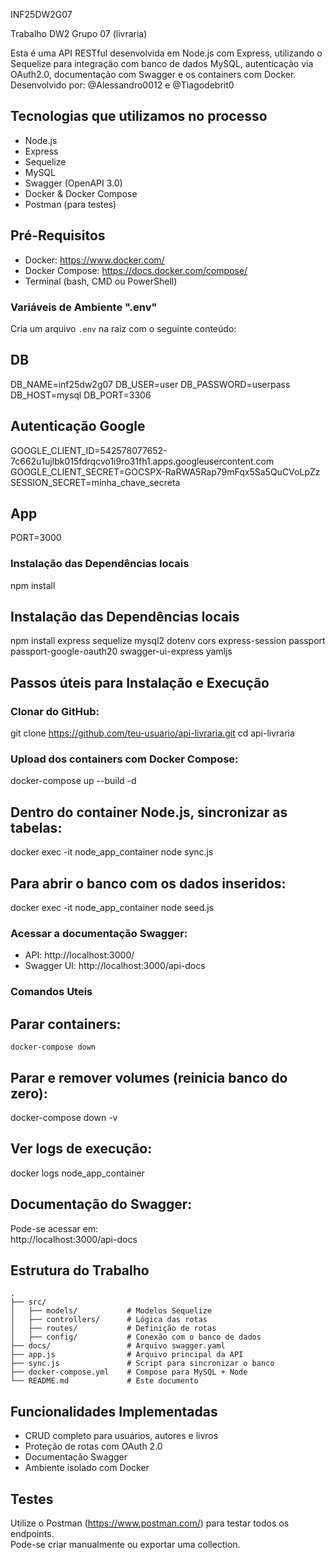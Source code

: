 INF25DW2G07

Trabalho DW2 Grupo 07 (livraria)

Esta é uma API RESTful desenvolvida em Node.js com Express, utilizando o Sequelize para integração com banco de dados MySQL, autenticação via OAuth2.0, documentação com Swagger e os containers com Docker.  
Desenvolvido por: @Alessandro0012 e @Tiagodebrit0

## Tecnologias que utilizamos no processo
- Node.js  
- Express  
- Sequelize  
- MySQL  
- Swagger (OpenAPI 3.0)  
- Docker & Docker Compose  
- Postman (para testes)

## Pré-Requisitos
- Docker: https://www.docker.com/  
- Docker Compose: https://docs.docker.com/compose/  
- Terminal (bash, CMD ou PowerShell)

### Variáveis de Ambiente ".env"
Cria um arquivo `.env` na raiz com o seguinte conteúdo:

## DB
DB_NAME=inf25dw2g07
DB_USER=user
DB_PASSWORD=userpass
DB_HOST=mysql
DB_PORT=3306

## Autenticação Google
GOOGLE_CLIENT_ID=542578077652-7c662u1ujlbk015fdrqcvo1i9ro31fh1.apps.googleusercontent.com
GOOGLE_CLIENT_SECRET=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
SESSION_SECRET=minha_chave_secreta

## App
PORT=3000

### Instalação das Dependências locais
npm install

## Instalação das Dependências locais
npm install express sequelize mysql2 dotenv cors express-session passport passport-google-oauth20 swagger-ui-express yamljs

## Passos úteis para Instalação e Execução

### Clonar do GitHub:

git clone https://github.com/teu-usuario/api-livraria.git
cd api-livraria

### Upload dos containers com Docker Compose:
docker-compose up --build -d

## Dentro do container Node.js, sincronizar as tabelas:
docker exec -it node_app_container node sync.js

## Para abrir o banco com os dados inseridos:
docker exec -it node_app_container node seed.js

### Acessar a documentação Swagger:
- API: http://localhost:3000/  
- Swagger UI: http://localhost:3000/api-docs

###  Comandos Uteis
## Parar containers:
```
docker-compose down
```
## Parar e remover volumes (reinicia banco do zero):
docker-compose down -v

## Ver logs de execução:
docker logs node_app_container

## Documentação do Swagger:
Pode-se acessar em:  
http://localhost:3000/api-docs

## Estrutura do Trabalho
```
.
├── src/
│   ├── models/           # Modelos Sequelize
│   ├── controllers/      # Lógica das rotas
│   ├── routes/           # Definição de rotas
│   ├── config/           # Conexão com o banco de dados
├── docs/                 # Arquivo swagger.yaml
├── app.js                # Arquivo principal da API
├── sync.js               # Script para sincronizar o banco
├── docker-compose.yml    # Compose para MySQL + Node
└── README.md             # Este documento
```

## Funcionalidades Implementadas
- CRUD completo para usuários, autores e livros  
- Proteção de rotas com OAuth 2.0  
- Documentação Swagger  
- Ambiente isolado com Docker

## Testes
Utilize o Postman (https://www.postman.com/) para testar todos os endpoints.  
Pode-se criar manualmente ou exportar uma collection.
